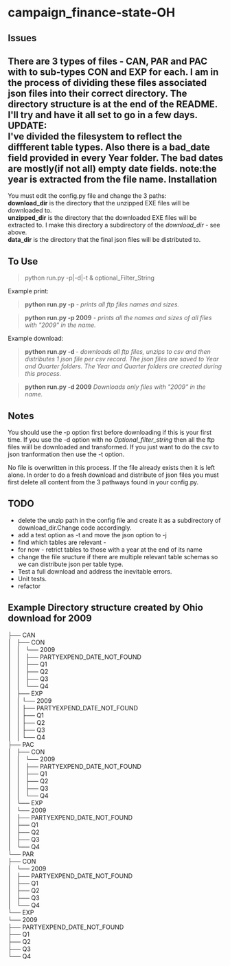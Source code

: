 campaign_finance-state-OH
=========================
Issues
------
There are 3 types of files - CAN, PAR and PAC with to sub-types CON and EXP for each.
I am in the process of dividing these files associated json files into their  correct directory. The directory structure is
at the end of the README.
I'll try and have it all set to go in a few days.  
UPDATE:  
I've divided the filesystem to reflect the diffferent table types. Also there is a bad_date field provided in every
Year folder. The bad dates are mostly(if not all) empty date fields. note:the year is extracted from the file name.
Installation
------------
You must edit the config.py file and change the 3 paths:<br>
<b>download_dir</b> is the directory that the unzipped EXE files will be downloaded to.<br>
<b>unzipped_dir</b> is the directory that the downloaded EXE files will be extracted to. I make this directory a subdirectory of the <em>download_dir</em> - see above.<br>
<b>data_dir</b> is the directory that the final json files will be distributed to. 


To Use 
------
<blockquote>python run.py -p<print list>|-d<download>|-t<transform> & optional_Filter_String</blockquote>

Example print:
<blockquote><b>python run.py -p</b> <i> - prints all ftp files names and sizes.</i></blockquote>

<blockquote><b>python run.py -p 2009</b> 
<i>- prints all the names and sizes of all files with "2009" in the name.</i></blockquote>


Example download:
<blockquote><b>python run.py -d </b><i> - downloads all ftp files, unzips to csv and then distributes 1 json file per csv record. The json files are saved to Year and Quarter folders. The Year and Quarter folders are created during this process.</i></blockquote>   
<blockquote><b>python run.py -d 2009</b><i>
Downloads only files with "2009" in the name.</i></blockquote> 

Notes
-----
You should use the -p option first before downloading if this is your first time. If you use the -d option with no <em>Optional_filter_string</em> then all the ftp files wiill be downloaded and transformed. 
If you just want to do the csv to json tranformation then use the -t option. 

No file is overwritten in this process. If the file already exists then it is left alone. In order to do a fresh download and distribute of json files you must first delete all content from the 3 pathways found in your config.py.

TODO
----
<ul>
<li>delete the unzip path in the config file and create it as a subdirectory of download_dir.Change code accordingly.</li>
<li>add a test option as -t and move the json option to -j</li>
<li>find which tables are relevant - </li>
<li>for now - retrict tables to those with a year at the end of its name</li>
<li>change the file sructure if there are  multiple relevant table schemas so we can distribute json per table type.</li>
<li>Test a full download and address the inevitable errors.</li>
<li>Unit tests.</li>
<li>refactor</li>
</ul>


Example Directory structure created by Ohio download for 2009
--------------------------------------------------------------
├── CAN  
│   ├── CON  
│   │   └── 2009  
│   │       ├── PARTYEXPEND_DATE_NOT_FOUND  
│   │       ├── Q1  
│   │       ├── Q2  
│   │       ├── Q3  
│   │       └── Q4  
│   ├── EXP   
│   │   └── 2009  
│   │       ├── PARTYEXPEND_DATE_NOT_FOUND  
│   │       ├── Q1  
│   │       ├── Q2  
│   │       ├── Q3  
│   │       └── Q4  
├── PAC  
│   ├── CON  
│   │   └── 2009  
│   │       ├── PARTYEXPEND_DATE_NOT_FOUND  
│   │       ├── Q1  
│   │       ├── Q2  
│   │       ├── Q3  
│   │       └── Q4  
│   └── EXP  
│       └── 2009  
│           ├── PARTYEXPEND_DATE_NOT_FOUND  
│           ├── Q1  
│           ├── Q2  
│           ├── Q3  
│           └── Q4  
└── PAR  
    ├── CON  
    │   └── 2009  
    │       ├── PARTYEXPEND_DATE_NOT_FOUND  
    │       ├── Q1  
    │       ├── Q2  
    │       ├── Q3  
    │       └── Q4  
    └── EXP  
        └── 2009  
            ├── PARTYEXPEND_DATE_NOT_FOUND  
            ├── Q1  
            ├── Q2  
            ├── Q3  
            └── Q4  

